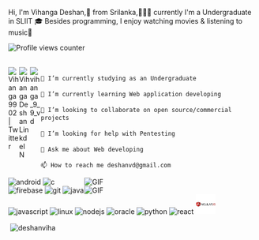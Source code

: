 Hi, I'm Vihanga Deshan,🚀 from Srilanka,👨🏽‍💻 currently I'm a Undergraduate in SLIIT 🎓 Besides programming, I enjoy watching movies & listening to music🎼
<br>

![Profile views counter](https://caneco.dev/github-profile-view-counter.svg)

<br>
<a href="https://twitter.com/Vihanga9902">
<img align="left" alt="Vihanga9902 | Twitter" width="22px" src="https://cdn.jsdelivr.net/npm/simple-icons@v3/icons/twitter.svg" />
</a>
<a href="https://www.linkedin.com/in/vihanga-deshan-978755186/">
  <img align="left" alt="Vihanga Deshan LinkdeIN" width="22px" src="https://cdn.jsdelivr.net/npm/simple-icons@v3/icons/linkedin.svg" />
</a>
<a href="https://www.instagram.com/vihanga_9_9_vd/">
  <img align="left" alt="vihanga_9_9_vd" width="22px" src="https://cdn.jsdelivr.net/npm/simple-icons@v3/icons/instagram.svg" />
</a>

    🔭 I’m currently studying as an Undergraduate

    🌱 I’m currently learning Web application developing

    👯 I’m looking to collaborate on open source/commercial projects

    🤝 I’m looking for help with Pentesting

    💬 Ask me about Web developing

    📫 How to reach me deshanvd@gmail.com


<img align="right" alt="GIF" width ="350" src="https://www.accunityservices.com/img/coding.gif"/>
<img align="right" alt="GIF" width ="350" src="https://static.dribbble.com/users/1059583/screenshots/4171367/coding-freak.gif"/>





<p align="left"><img src="https://devicons.github.io/devicon/devicon.git/icons/android/android-original-wordmark.svg" alt="android" width="40" height="40"/> <img src="https://devicons.github.io/devicon/devicon.git/icons/c/c-original.svg" alt="c" width="40" height="40"/> <img src="https://www.vectorlogo.zone/logos/firebase/firebase-icon.svg" alt="firebase" width="40" height="40"/> <img src="https://www.vectorlogo.zone/logos/git-scm/git-scm-icon.svg" alt="git" width="40" height="40"/> <img src="https://devicons.github.io/devicon/devicon.git/icons/java/java-original-wordmark.svg" alt="java" width="40" height="40"/> <img src="https://devicons.github.io/devicon/devicon.git/icons/javascript/javascript-original.svg" alt="javascript" width="40" height="40"/> <img src="https://devicons.github.io/devicon/devicon.git/icons/linux/linux-original.svg" alt="linux" width="40" height="40"/> <img src="https://devicons.github.io/devicon/devicon.git/icons/nodejs/nodejs-original-wordmark.svg" alt="nodejs" width="40" height="40"/> <img src="https://devicons.github.io/devicon/devicon.git/icons/oracle/oracle-original.svg" alt="oracle" width="40" height="40"/> <img src="https://devicons.github.io/devicon/devicon.git/icons/python/python-original.svg" alt="python" width="40" height="40"/> <img src="https://devicons.github.io/devicon/devicon.git/icons/react/react-original-wordmark.svg" alt="react" width="40" height="40"/>
<img src="https://raw.githubusercontent.com/devicons/devicon/40cd6bc89a299dc50ac289f8e3b071d0dff49d9c/icons/angularjs/angularjs-original-wordmark.svg" alt="react" width="40" height="40"/>
</p>


<p>&nbsp;<img align="center" src="https://github-readme-stats.vercel.app/api?username=deshanviha&show_icons=true" alt="deshanviha " /></p>





